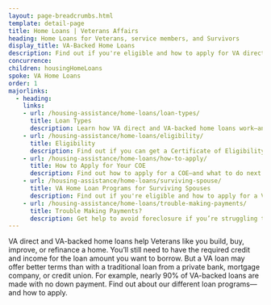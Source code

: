 ```yaml
---
layout: page-breadcrumbs.html
template: detail-page
title: Home Loans | Veterans Affairs
heading: Home Loans for Veterans, service members, and Survivors
display_title: VA-Backed Home Loans
description: Find out if you're eligible and how to apply for VA direct and VA-backed home loans for Veterans, service members, and survivors. You may be eligible for loan programs to help you buy, build, repair, or refinance a home.
concurrence:
children: housingHomeLoans
spoke: VA Home Loans
order: 1
majorlinks:
  - heading:
    links:
    - url: /housing-assistance/home-loans/loan-types/
      title: Loan Types
      description: Learn how VA direct and VA-backed home loans work—and find out which loan program may be right for you.
    - url: /housing-assistance/home-loans/eligibility/
      title: Eligibility
      description: Find out if you can get a Certificate of Eligibility (COE) for a VA direct or VA-backed home loan based on your service history and duty status.
    - url: /housing-assistance/home-loans/how-to-apply/
      title: How to Apply for Your COE
      description: Find out how to apply for a COE—and what to do next to get a VA direct or VA-backed home loan.
    - url: /housing-assistance/home-loans/surviving-spouse/
      title: VA Home Loan Programs for Surviving Spouses
      description: Find out if you're eligible and how to apply for a VA home loan COE as the surviving spouse of a Veteran or the spouse of a Veteran who is missing in action or being held as a Prisoner of War.
    - url: /housing-assistance/home-loans/trouble-making-payments/
      title: Trouble Making Payments?
      description: Get help to avoid foreclosure if you’re struggling to make your monthly mortgage payments.
---
```


<div class="va-introtext">

VA direct and VA-backed home loans help Veterans like you build, buy, improve, or refinance a home. You’ll still need to have the required credit and income for the loan amount you want to borrow. But a VA loan may offer better terms than with a traditional loan from a private bank, mortgage company, or credit union. For example, nearly 90% of VA-backed loans are made with no down payment. Find out about our different loan programs—and how to apply.

</div>
